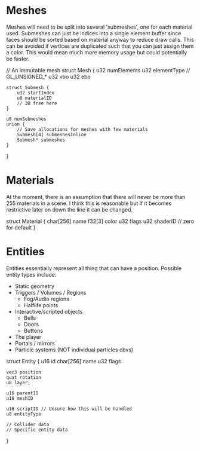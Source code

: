 Meshes
======
Meshes will need to be split into several 'submeshes', one for each material used.
Submeshes can just be indices into a single element buffer since faces
should be sorted based on material anyway to reduce draw calls.
This can be avoided if vertices are duplicated such that you can just assign them a color.
This would mean much more memory usage but could potentially be faster.

// An immutable mesh
struct Mesh {
	u32 numElements
	u32 elementType // GL_UNSIGNED_*
	u32 vbo
	u32 ebo

	struct Submesh {
		u32 startIndex
		u8 materialID
		// 3B free here
	}

	u8 numSubmeshes
	union {
		// Save allocations for meshes with few materials
		Submesh[4] submeshesInline
		Submesh* submeshes
	}
}

Materials
=========
At the moment, there is an assumption that there will never be more than 255 materials in a scene.
I think this is reasonable but if it becomes restrictive later on down the line it can be changed.

struct Material {
	char[256] name
	f32[3] color
	u32 flags
	u32 shaderID // zero for default
}


Entities
========
Entities essentially represent all thing that can have a position.
Possible entity types include:
- Static geometry
- Triggers / Volumes / Regions
	- Fog/Audio regions
	- Halflife points
- Interactive/scripted objects
	- Bells
	- Doors
	- Buttons
- The player
- Portals / mirrors
- Particle systems (NOT individual particles obvs)

struct Entity {
	u16 id
	char[256] name
	u32 flags

	vec3 position
	quat rotation
	u8 layer;

	u16 parentID
	u16 meshID

	u16 scriptID // Unsure how this will be handled
	u8 entityType

	// Collider data
	// Specific entity data
}